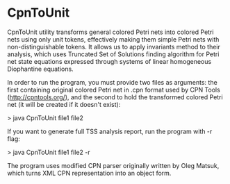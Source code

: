 # CpnToUnit

CpnToUnit utility transforms general colored Petri nets into colored Petri nets using only unit tokens,
effectively making them simple Petri nets with non-distinguishable tokens. It allows us to apply invariants method to their analysis, which uses Truncated Set of Solutions finding algorithm for Petri net state equations expressed through systems of linear homogeneous Diophantine equations.

In order to run the program, you must provide two files as arguments: the first containing original colored Petri net
in .cpn format used by CPN Tools (http://cpntools.org/), and the second to hold the transformed colored Petri net (it will be created if it doesn't exist):

\> java CpnToUnit file1 file2 


If you want to generate full TSS analysis report, run the program with -r flag:

\> java CpnToUnit file1 file2 -r 

The program uses modified CPN parser originally written by Oleg Matsuk, which turns XML CPN representation into an object form.